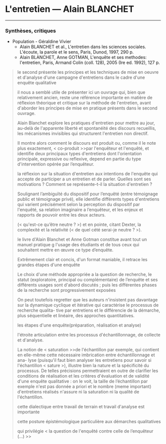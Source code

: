 # L'entretien — Alain BLANCHET

---

### Synthèses, critiques

* Population - Géraldine Vivier
  * Alain BLANCHET et al., L'entretien dans les sciences sociales. L'écoute, la parole et le sens, Paris, Dunod, 1997, 290 p. 
  * Alain BLANCHET, Anne GOTMAN, L'enquête et ses methodes: l'entretien, Paris, Armand Colin \(coll. 128\), 2005 \(Ire ed. 1992\), 127 p.

> le second présente les principes et les techniques de mise en oeuvre et d'analyse d'une campagne d'entretiens dans le cadre d'une enquête qualitative
>
> il nous a semblé utile de présenter ici un ouvrage qui, bien que relativement ancien, reste une référence importante en matière de réflexion théorique et critique sur la méthode de l'entretien, avant d'aborder les principes de mise en pratique présents dans le second ouvrage.
>
> Alain Blanchet explore les pratiques d'entretien pour mettre au jour, au-delà de l'apparente liberté et spontanéité des discours recueillis, les mécanismes invisibles qui structurent l'entretien non directif.
>
> II montre alors comment le discours est produit ou, comme il le note plus exactement, &lt; co-produit &gt;&gt;par l'enquêteur et l'enquêté, et identifie deux principaux types d'entretiens dont l'orientation principale, expressive ou reflexive, depend en partie du type d'intervention opérée par l’enquêteur.
>
> la réflexion sur la situation d'entretien aux intentions de l'enquête qui accepte de participer a un entretien et de parler. Quelles sont ses motivations ? Comment se représente-t-il la situation d'entretien ?
>
> Soulignant l’ambiguïté du dispositif pour l’enquêté \(entre témoignage public et témoignage privé\), elle identifie différents types d'entretiens qui varient précisément selon la perception du dispositif par l'enquêté, sa relation imaginaire a l’enquêteur, et les enjeux et rapports de pouvoir entre les deux acteurs.
>
> \(&lt; qu'est-ce qu’être neutre ? &gt;\) et en pointe, citant Dexter, la complexité et la relativité \(&lt; de quel cété serai-je neutre ? &gt;\).
>
> le livre d'Alain Blanchet et Anne Gotman constitue avant tout un manuel pratique g l'usage des étudiants et de tous ceux qui souhaitent mettre en œuvre ce type d’enquête.
>
> Extrêmement clair et concis, d'un format maniable, il retrace les grandes étapes d'une enquête
>
> Le choix d'une méthode appropriée a la question de recherche, le statut \(exploratoire, principal ou complémentaire\) de l’enquête et ses différents usages sont d'abord discutés ; puis les différentes phases de la recherche sont progressivement exposées
>
> On peut toutefois regretter que les auteurs n'insistent pas davantage sur la dynamique cyclique et itérative qui caractérise le processus de recherche qualita- tive par entretiens et le différencie de la démarche, plus séquentielle et linéaire, des approches quantitatives.
>
> les étapes d'une enquête\(préparation, réalisation et analyse\)
>
> l'étroite articulation entre les processus d'échantillonnage, de collecte et d'analyse.
>
> La notion de &lt; saturation &gt;&gt;de l'échantillon par exemple, qui contient en elle-même cette nécessaire imbrication entre échantillonnage et ana- lyse \(puisqu'il faut bien analyser les entretiens pour savoir si l'échantillon &lt; sature &gt;\), illustre bien la nature et la spécificité du processus. De telles précisions permettraient en outre de clarifier les conditions de réalisation et les critères d'évaluation et de validité d'une enquête qualitative : on le voit, la taille de l’échantillon par exemple n'est pas donnée a priori et le nombre \(meme important\) d'entretiens réalisés n'assure ni la saturation ni la qualité de l'échantillon.
>
> cette dialectique entre travail de terrain et travail d'analyse est importante
>
> cette posture épistémologique particulière aux démarches qualitatives
>
> qui privilégie &lt; la question de l'enquêté contre celle de l’enquêteur \(...\) &gt;&gt;




